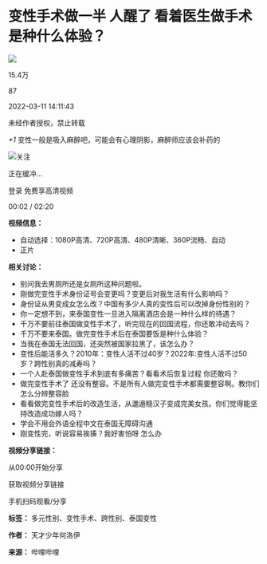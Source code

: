 # 变性手术做一半 人醒了 看着医生做手术是种什么体验？

![](//i1.hdslb.com/bfs/archive/ca5dd57ea5a1058cbeb554dc440738eb5f547416.jpg@100w_100h_1c.webp)

15.4万

87

2022-03-11 14:11:43

未经作者授权，禁止转载

_+1_ 变性一般是吸入麻醉吧，可能会有心理阴影，麻醉师应该会补药的

![](//i1.hdslb.com/bfs/face/79977fb1288040a38791ce683b3780b9e1242d00.jpg@96w.webp)关注

正在缓冲...

登录 免费享高清视频

00:02 / 02:20

**视频信息：**

- 自动选择：1080P高清、720P高清、480P清晰、360P流畅、自动
- 正片

**相关讨论：**

- 别问我去男厕所还是女厕所这种问题啦。
- 刚做完变性手术身份证号会变更吗？变更后对我生活有什么影响吗？
- 身份证从男变成女怎么改？中国有多少人真的变性后可以改掉身份性别的？
- 你一定想不到，来泰国变性一旦进入隔离酒店会是一种什么样的待遇？
- 千万不要前往泰国做变性手术了，听完现在的回国流程，你还敢冲动去吗？
- 千万不要来泰国。做完变性手术后在泰国要饭是种什么体验？
- 当我在泰国无法回国，还突然被国家拉黑了，该怎么办？
- 变性后能活多久？2010年：变性人活不过40岁？2022年:变性人活不过50岁？跨性别真的减寿吗？
- 一个人赴泰国做变性手术到底有多痛苦？看看术后恢复过程 你还敢吗？
- 做完变性手术了 还没有整容。不是所有人做完变性手术都需要整容啊。教你们怎么分辨整容脸
- 看看做完变性手术后的改造生活，从邋遢糙汉子变成完美女孩。你们觉得能坚持改造成功嫁人吗？
- 学会不用会外语全程中文在泰国无障碍沟通
- 刚变性完，听说容易挨揍？我好害怕呀 怎么办

**视频分享链接：**

从00:00开始分享

获取视频分享链接

手机扫码观看/分享

**标签：** 多元性别、变性手术、跨性别、泰国变性

**作者：** 天才少年何洛伊

**来源：** 哔哩哔哩